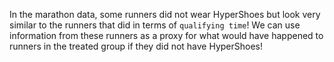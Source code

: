 In the marathon data, some runners did not wear HyperShoes but look very similar to the runners that did in terms of `qualifying time`! We can use information from these runners as a proxy for what would have happened to runners in the treated group if they did not have HyperShoes!
